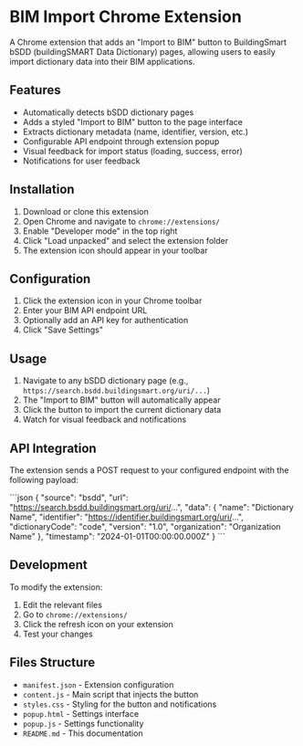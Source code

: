 # BIM Import Chrome Extension

A Chrome extension that adds an "Import to BIM" button to BuildingSmart bSDD (buildingSMART Data Dictionary) pages, allowing users to easily import dictionary data into their BIM applications.

## Features

- Automatically detects bSDD dictionary pages
- Adds a styled "Import to BIM" button to the page interface
- Extracts dictionary metadata (name, identifier, version, etc.)
- Configurable API endpoint through extension popup
- Visual feedback for import status (loading, success, error)
- Notifications for user feedback

## Installation

1. Download or clone this extension
2. Open Chrome and navigate to `chrome://extensions/`
3. Enable "Developer mode" in the top right
4. Click "Load unpacked" and select the extension folder
5. The extension icon should appear in your toolbar

## Configuration

1. Click the extension icon in your Chrome toolbar
2. Enter your BIM API endpoint URL
3. Optionally add an API key for authentication
4. Click "Save Settings"

## Usage

1. Navigate to any bSDD dictionary page (e.g., `https://search.bsdd.buildingsmart.org/uri/...`)
2. The "Import to BIM" button will automatically appear
3. Click the button to import the current dictionary data
4. Watch for visual feedback and notifications

## API Integration

The extension sends a POST request to your configured endpoint with the following payload:

\`\`\`json
{
"source": "bsdd",
"url": "https://search.bsdd.buildingsmart.org/uri/...",
"data": {
"name": "Dictionary Name",
"identifier": "https://identifier.buildingsmart.org/uri/...",
"dictionaryCode": "code",
"version": "1.0",
"organization": "Organization Name"
},
"timestamp": "2024-01-01T00:00:00.000Z"
}
\`\`\`

## Development

To modify the extension:

1. Edit the relevant files
2. Go to `chrome://extensions/`
3. Click the refresh icon on your extension
4. Test your changes

## Files Structure

- `manifest.json` - Extension configuration
- `content.js` - Main script that injects the button
- `styles.css` - Styling for the button and notifications
- `popup.html` - Settings interface
- `popup.js` - Settings functionality
- `README.md` - This documentation
